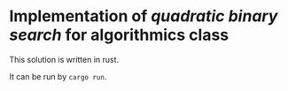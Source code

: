 # Implementation of *quadratic binary search* for algorithmics class

This solution is written in rust. 

It can be run by `cargo run`.